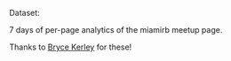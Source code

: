 Dataset:

7 days of per-page analytics of the miamirb meetup page.

Thanks to [Bryce Kerley](https://twitter.com/BonzoESC) for these!

